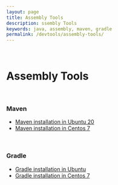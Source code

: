 ```yaml
---
layout: page
title: Assembly Tools
description: ssembly Tools
keywords: java, assembly, maven, gradle
permalink: /devtools/assembly-tools/
---
```


<br/>

# Assembly Tools

<br/>

### Maven

<ul>
    <li><a href="/devtools/assembly-tools/maven/linux/ubuntu/">Maven installation in Ubuntu 20</a></li>
    <li><a href="/devtools/assembly-tools/maven/linux/centos/7/">Maven installation in Centos 7</a></li>
</ul>

<br/>

### Gradle

<ul>
    <li><a href="/devtools/assembly-tools/gradle/linux/ubuntu/">Gradle installation in Ubuntu</a></li>
    <li><a href="/devtools/assembly-tools/gradle/linux/centos/7/">Gradle installation in Centos 7</a></li>
</ul>
